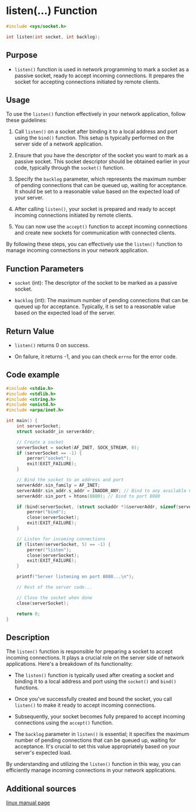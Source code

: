 # listen(...) Function

```c
#include <sys/socket.h>

int listen(int socket, int backlog);

```

## Purpose
- `listen()`   function is used in network programming to mark a socket as a passive socket, ready to accept incoming connections. It prepares the socket for accepting connections initiated by remote clients.

## Usage

To use the `listen()` function effectively in your network application, follow these guidelines:

1. Call `listen()` on a socket after binding it to a local address and port using the `bind()` function. This setup is typically performed on the server side of a network application.

2. Ensure that you have the descriptor of the socket you want to mark as a passive socket. This socket descriptor should be obtained earlier in your code, typically through the `socket()` function.

3. Specify the `backlog` parameter, which represents the maximum number of pending connections that can be queued up, waiting for acceptance. It should be set to a reasonable value based on the expected load of your server.

4. After calling `listen()`, your socket is prepared and ready to accept incoming connections initiated by remote clients.

5. You can now use the `accept()` function to accept incoming connections and create new sockets for communication with connected clients.

By following these steps, you can effectively use the `listen()` function to manage incoming connections in your network application.


## Function Parameters

- `socket` (int): The descriptor of the socket to be marked as a passive socket.

- `backlog` (int): The maximum number of pending connections that can be queued up for acceptance. Typically, it is set to a reasonable value based on the expected load of the server.

## Return Value
- `listen()` returns 0 on success.

- On failure, it returns -1, and you can check `errno` for the error code.


## Code example
```c
#include <stdio.h>
#include <stdlib.h>
#include <string.h>
#include <unistd.h>
#include <arpa/inet.h>

int main() {
    int serverSocket;
    struct sockaddr_in serverAddr;

    // Create a socket
    serverSocket = socket(AF_INET, SOCK_STREAM, 0);
    if (serverSocket == -1) {
        perror("socket");
        exit(EXIT_FAILURE);
    }

    // Bind the socket to an address and port
    serverAddr.sin_family = AF_INET;
    serverAddr.sin_addr.s_addr = INADDR_ANY; // Bind to any available network interface
    serverAddr.sin_port = htons(8080); // Bind to port 8080

    if (bind(serverSocket, (struct sockaddr *)&serverAddr, sizeof(serverAddr)) == -1) {
        perror("bind");
        close(serverSocket);
        exit(EXIT_FAILURE);
    }

    // Listen for incoming connections
    if (listen(serverSocket, 5) == -1) {
        perror("listen");
        close(serverSocket);
        exit(EXIT_FAILURE);
    }

    printf("Server listening on port 8080...\n");

    // Rest of the server code...

    // Close the socket when done
    close(serverSocket);

    return 0;
}

```
## Description

The `listen()` function is responsible for preparing a socket to accept incoming connections. It plays a crucial role on the server side of network applications. Here's a breakdown of its functionality:

- The `listen()` function is typically used after creating a socket and binding it to a local address and port using the `socket()` and `bind()` functions.

- Once you've successfully created and bound the socket, you call `listen()` to make it ready to accept incoming connections.

- Subsequently, your socket becomes fully prepared to accept incoming connections using the `accept()` function.

- The `backlog` parameter in `listen()` is essential; it specifies the maximum number of pending connections that can be queued up, waiting for acceptance. It's crucial to set this value appropriately based on your server's expected load.

By understanding and utilizing the `listen()` function in this way, you can efficiently manage incoming connections in your network applications.

## Additional sources

[linux manual page](https://linux.die.net/man/2/listen)